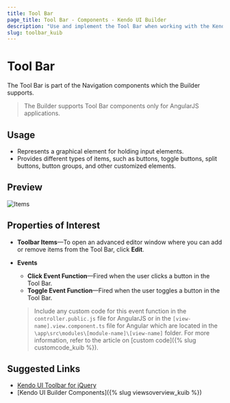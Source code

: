 ```yaml
---
title: Tool Bar
page_title: Tool Bar - Components - Kendo UI Builder
description: "Use and implement the Tool Bar when working with the Kendo UI Builder tool for creating and managing Angular and AngularJS-based web applications."
slug: toolbar_kuib
---
```


# Tool Bar

The Tool Bar is part of the Navigation components which the Builder supports.

> The Builder supports Tool Bar components only for AngularJS applications.

## Usage

* Represents a graphical element for holding input elements.
* Provides different types of items, such as buttons, toggle buttons, split buttons, button groups, and other customized elements.

## Preview

<img src="../../images/kuib-toolbar-items.png" class="img-responsive" alt="Items"/>

## Properties of Interest

* **Toolbar Items**&mdash;To open an advanced editor window where you can add or remove items from the Tool Bar, click **Edit**.
* **Events**
    * **Click Event Function**&mdash;Fired when the user clicks a button in the Tool Bar.
    * **Toggle Event Function**&mdash;Fired when the user toggles a button in the Tool Bar.

    > Include any custom code for this event function in the `controller.public.js` file for AngularJS or in the `[view-name].view.component.ts` file for Angular which are located in the `\app\src\modules\[module-name]\[view-name]` folder. For more information, refer to the article on [custom code]({% slug customcode_kuib %}).

## Suggested Links

* [Kendo UI Toolbar for jQuery](https://demos.telerik.com/kendo-ui/toolbar/index)
* [Kendo UI Builder Components]({% slug viewsoverview_kuib %})
